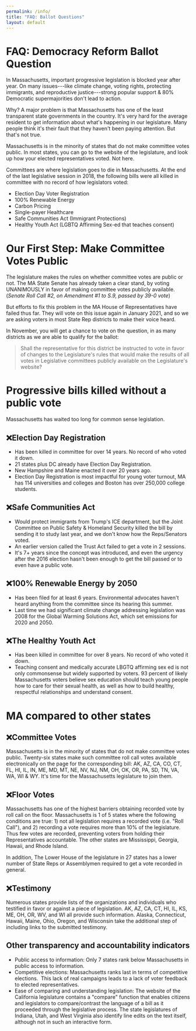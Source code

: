 ```yaml
---
permalink: /info/
title: "FAQ: Ballot Questions"
layout: default
---
```

# FAQ: Democracy Reform Ballot Question

In Massachusetts, important progressive legislation is blocked year after year. On many issues---like climate change, voting rights, protecting immigrants, and reproductive justice---strong popular support & 80% Democratic supermajorities don't lead to action.

Why? A major problem is that Massachusetts has one of the least transparent state governments in the country. It's very hard for the average resident to get information about what's happening in our legislature. Many people think it's their fault that they haven't been paying attention. But that's not true.

Massachusetts is in the minority of states that do not make committee votes public. In most states, you can go to the website of the legislature, and look up how your elected representatives voted. Not here.

Committees are where legislation goes to die in Massachusetts. At the end of the last legislative session in 2018, the following bills were all killed in committee with no record of how legislators voted:

* Election Day Voter Registration
* 100% Renewable Energy
* Carbon Pricing
* Single-payer Healthcare
* Safe Communities Act (Immigrant Protections)
* Healthy Youth Act (LGBTQ Affirming Sex-ed that teaches consent)

# Our First Step: Make Committee Votes Public

The legislature makes the rules on whether committee votes are public or not. The MA State Senate has already taken a clear stand, by voting UNANIMOUSLY in favor of making committee votes publicly available. (*Senate Roll Call #2, on Amendment #1 to S.9, passed by 39-0 vote*)

But efforts to fix this problem in the MA House of Representatives have failed thus far. They will vote on this issue again in January 2021, and so we are asking voters in most State Rep districts to make their voice heard.

In November, you will get a chance to vote on the question, in as many districts as we are able to qualify for the ballot:

> Shall the representative for this district be instructed to vote in favor of changes to the Legislature's rules that would make the results of all votes in Legislative committees publicly available on the Legislature's website?

# Progressive bills killed without a public vote

Massachusetts has waited too long for common sense legislation. 

## ❌Election Day Registration 

* Has been killed in committee for over 14 years. No record of who voted it down.
* 21 states plus DC already have Election Day Registration.
* New Hampshire and Maine enacted it over 20 years ago.
* Election Day Registration is most impactful for young voter turnout, MA has 114 universities and colleges and Boston has over 250,000 college students.

## ❌Safe Communities Act 

* Would protect immigrants from Trump's ICE department, but the Joint Committee on Public Safety & Homeland Security killed the bill by sending it to study last year, and we don't know how the Reps/Senators voted.  
* An earlier version called the Trust Act failed to get a vote in 2 sessions.  
* It's 7+ years since the concept was introduced, and even the urgency after the 2016 election hasn't been enough to get the bill passed or to even have a public vote.

## ❌100% Renewable Energy by 2050

* Has been filed for at least 6 years. Environmental advocates haven't heard anything from the committee since its hearing this summer.
* Last time we had significant climate change addressing legislation was 2008 for the Global Warming Solutions Act, which set emissions for 2020 and 2050.

## ❌The Healthy Youth Act 

* Has been killed in committee for over 8 years. No record of who voted it down.
* Teaching consent and medically accurate LBGTQ affirming sex ed is not only commonsense but widely supported by voters. 93 percent of likely Massachusetts voters believe sex education should teach young people how to care for their sexual health, as well as how to build healthy, respectful relationships and understand consent.

# MA compared to other states

## ❌Committee Votes

Massachusetts is in the minority of states that do not make committee votes public. Twenty-six states make such committee roll call votes available electronically on the page for the corresponding bill: AK, AZ, CA, CO, CT, FL, HI, IL, IN, ME, MD, MT, NE, NV, NJ, NM, OH, OK, OR, PA, SD, TN, VA, WA, WI & WY. It's time for the Massachusetts legislature to join them.

## ❌Floor Votes

Massachusetts has one of the highest barriers obtaining recorded vote by roll call on the floor. Massachusetts is 1 of 5 states where the following conditions are true: 1) not all legislation requires a recorded vote (i.e. "Roll Call"), and 2) recording a vote requires more than 10% of the legislature. Thus few votes are recorded, preventing voters from holding their Representatives accountable. The other states are Mississippi, Georgia, Hawaii, and Rhode Island.

In addition, The Lower House of the legislature in 27 states has a lower number of State Reps or Assemblymen required to get a vote recorded in general.

## ❌Testimony

Numerous states provide lists of the organizations and individuals who testified in favor or against a piece of legislation. AK, AZ, CA, CT, HI, IL, KS, ME, OH, OR, WV, and WI all provide such information. Alaska, Connecticut, Hawaii, Maine, Ohio, Oregon, and Wisconsin take the additional step of including links to the submitted testimony.

## Other transparency and accountability indicators

* Public access to information: Only 7 states rank below Massachusetts in public access to information.
* Competitive elections: Massachusetts ranks last in terms of competitive elections.  This lack of real campaigns leads to a lack of voter feedback to elected representatives.
* Ease of comparing and understanding legislation: The website of the California legislature contains a "compare" function that enables citizens and legislators to compare/contrast the language of a bill as it proceeded through the legislative process. The state legislatures of Indiana, Utah, and West Virginia also identify line edits on the text itself, although not in such an interactive form.